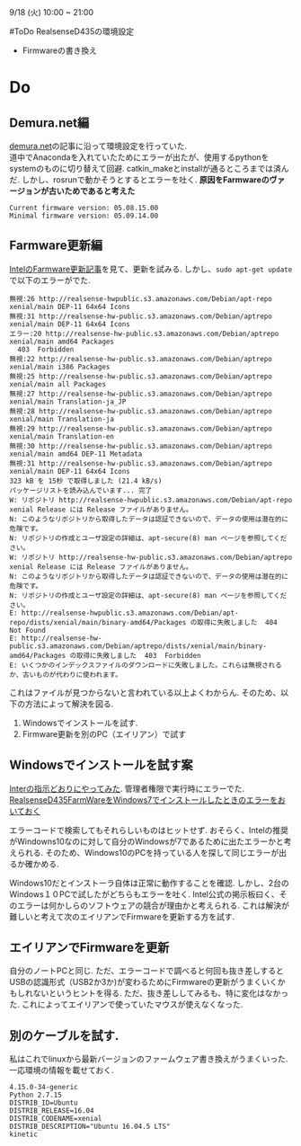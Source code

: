 9/18 (火) 10:00 ~ 21:00

#ToDo
RealsenseD435の環境設定

- Firmwareの書き換え

# Do
## Demura.net編
[demura.net](http://demura.net/athome/14741.html)の記事に沿って環境設定を行っていた.  
道中でAnacondaを入れていたためにエラーが出たが、使用するpythonをsystemのものに切り替えて回避.
catkin_makeとinstallが通るところまでは済んだ.
しかし、rosrunで動かそうとするとエラーを吐く.
**原因をFarmwareのヴァージョンが古いためであると考えた**

```
Current firmware version: 05.08.15.00
Minimal firmware version: 05.09.14.00
```

## Farmware更新編
[IntelのFarmware更新記事](https://www.intel.com/content/dam/support/us/en/documents/emerging-technologies/intel-realsense-technology/Linux-RealSense-D400-DFU-Guide.pdf)を見て、更新を試みる.
しかし、`sudo apt-get update`で以下のエラーがでた.

```
無視:26 http://realsense-hwpublic.s3.amazonaws.com/Debian/apt-repo xenial/main DEP-11 64x64 Icons                                                                                                                  
無視:31 http://realsense-hw-public.s3.amazonaws.com/Debian/aptrepo xenial/main DEP-11 64x64 Icons                                                                                                                  
エラー:20 http://realsense-hw-public.s3.amazonaws.com/Debian/aptrepo xenial/main amd64 Packages
  403  Forbidden
無視:22 http://realsense-hw-public.s3.amazonaws.com/Debian/aptrepo xenial/main i386 Packages
無視:25 http://realsense-hw-public.s3.amazonaws.com/Debian/aptrepo xenial/main all Packages
無視:27 http://realsense-hw-public.s3.amazonaws.com/Debian/aptrepo xenial/main Translation-ja_JP
無視:28 http://realsense-hw-public.s3.amazonaws.com/Debian/aptrepo xenial/main Translation-ja
無視:29 http://realsense-hw-public.s3.amazonaws.com/Debian/aptrepo xenial/main Translation-en
無視:30 http://realsense-hw-public.s3.amazonaws.com/Debian/aptrepo xenial/main amd64 DEP-11 Metadata
無視:31 http://realsense-hw-public.s3.amazonaws.com/Debian/aptrepo xenial/main DEP-11 64x64 Icons
323 kB を 15秒 で取得しました (21.4 kB/s)
パッケージリストを読み込んでいます... 完了
W: リポジトリ http://realsense-hwpublic.s3.amazonaws.com/Debian/apt-repo xenial Release には Release ファイルがありません。
N: このようなリポジトリから取得したデータは認証できないので、データの使用は潜在的に危険です。
N: リポジトリの作成とユーザ設定の詳細は、apt-secure(8) man ページを参照してください。
W: リポジトリ http://realsense-hw-public.s3.amazonaws.com/Debian/aptrepo xenial Release には Release ファイルがありません。
N: このようなリポジトリから取得したデータは認証できないので、データの使用は潜在的に危険です。
N: リポジトリの作成とユーザ設定の詳細は、apt-secure(8) man ページを参照してください。
E: http://realsense-hwpublic.s3.amazonaws.com/Debian/apt-repo/dists/xenial/main/binary-amd64/Packages の取得に失敗しました  404  Not Found
E: http://realsense-hw-public.s3.amazonaws.com/Debian/aptrepo/dists/xenial/main/binary-amd64/Packages の取得に失敗しました  403  Forbidden
E: いくつかのインデックスファイルのダウンロードに失敗しました。これらは無視されるか、古いものが代わりに使われます。
```

これはファイルが見つからないと言われている以上よくわからん.
そのため、以下の方法によって解決を図る.

1. Windowsでインストールを試す.
2. Firmware更新を別のPC（エイリアン）で試す

## Windowsでインストールを試す案

[Interの指示どおりにやってみた](https://www.intel.com/content/dam/support/us/en/documents/emerging-technologies/intel-realsense-technology/FW_Update_for_RealSense_D400_Guide.pdf).
管理者権限で実行時にエラーでた.
[RealsenseD435FarmWareをWindows7でインストールしたときのエラーをおいておく](https://i.gyazo.com/610966952ffdbbe952ea3526ae5154f5.png) 

エラーコードで検索してもそれらしいものはヒットせず.
おそらく、Intelの推奨がWindowns10なのに対して自分のWindowsが7であるために出たエラーかと考えられる.
そのため、Windows10のPCを持っている人を探して同じエラーが出るか確かめる.

Windows10だとインストーラ自体は正常に動作することを確認.
しかし、2台のWindows１０PCで試したがどちらもエラーを吐く.
Intel公式の掲示板曰く、そのエラーは何かしらのソフトウェアの競合が理由かと考えられる.
これは解決が難しいと考えて次のエイリアンでFirmwareを更新する方を試す.

## エイリアンでFirmwareを更新
自分のノートPCと同じ.
ただ、エラーコードで調べると何回も抜き差しするとUSBの認識形式（USB2か3か)が変わるためにFirmwareの更新がうまくいくかもしれないというヒントを得る.
ただ、抜き差ししてみるも、特に変化はなかった.
これによってエイリアンで使っていたマウスが使えなくなった.

## 別のケーブルを試す.
私はこれでlinuxから最新バージョンのファームウェア書き換えがうまくいった.
一応環境の情報を載せておく.

```
4.15.0-34-generic
Python 2.7.15
DISTRIB_ID=Ubuntu
DISTRIB_RELEASE=16.04
DISTRIB_CODENAME=xenial
DISTRIB_DESCRIPTION="Ubuntu 16.04.5 LTS"
kinetic
```
